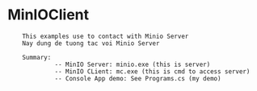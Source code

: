 # MinIOClient
 
        This examples use to contact with Minio Server
        Nay dung de tuong tac voi Minio Server

        Summary:
                 -- MinIO Server: minio.exe (this is server)
                 -- MinIO CLient: mc.exe (this is cmd to access server)
                 -- Console App demo: See Programs.cs (my demo)
